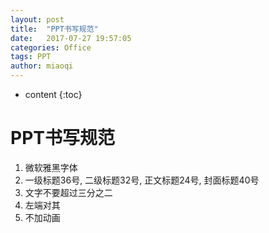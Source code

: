 ```yaml
---
layout: post
title:  "PPT书写规范"
date:   2017-07-27 19:57:05
categories: Office
tags: PPT
author: miaoqi
---
```


* content
{:toc}

# PPT书写规范

1. 微软雅黑字体
2. 一级标题36号, 二级标题32号, 正文标题24号, 封面标题40号
3. 文字不要超过三分之二
4. 左端对其
5. 不加动画